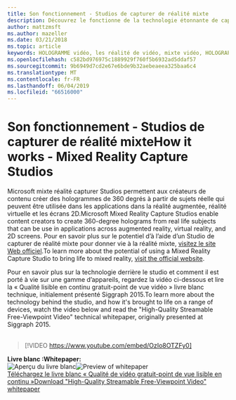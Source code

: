 ```yaml
---
title: Son fonctionnement - Studios de capturer de réalité mixte
description: Découvrez le fonctionne de la technologie étonnante de capture vidéo holographique de 360 degrés de Microsoft.
author: mattzmsft
ms.author: mazeller
ms.date: 03/21/2018
ms.topic: article
keywords: HOLOGRAMME vidéo, les réalité de vidéo, mixte vidéo, HOLOGRAPHIQUE volumétriques
ms.openlocfilehash: c582bd976975c1889929f760f5b6932ad5ddaf57
ms.sourcegitcommit: 9b6949d7cd2e67e6bde9b32aebeaeea325baa6c4
ms.translationtype: MT
ms.contentlocale: fr-FR
ms.lasthandoff: 06/04/2019
ms.locfileid: "66516000"
---
```

# <a name="how-it-works---mixed-reality-capture-studios"></a><span data-ttu-id="ad3e6-104">Son fonctionnement - Studios de capturer de réalité mixte</span><span class="sxs-lookup"><span data-stu-id="ad3e6-104">How it works - Mixed Reality Capture Studios</span></span>

<span data-ttu-id="ad3e6-105">Microsoft mixte réalité capturer Studios permettent aux créateurs de contenu créer des hologrammes de 360 degrés à partir de sujets réelle qui peuvent être utilisée dans les applications dans la réalité augmentée, réalité virtuelle et les écrans 2D.</span><span class="sxs-lookup"><span data-stu-id="ad3e6-105">Microsoft Mixed Reality Capture Studios enable content creators to create 360-degree holograms from real life subjects that can be use in applications across augmented reality, virtual reality, and 2D screens.</span></span> <span data-ttu-id="ad3e6-106">Pour en savoir plus sur le potentiel d’à l’aide d’un Studio de capturer de réalité mixte pour donner vie à la réalité mixte, [visitez le site Web officiel](https://www.microsoft.com/en-us/mixed-reality/capture-studios).</span><span class="sxs-lookup"><span data-stu-id="ad3e6-106">To learn more about the potential of using a Mixed Reality Capture Studio to bring life to mixed reality, [visit the official website](https://www.microsoft.com/en-us/mixed-reality/capture-studios).</span></span>

<span data-ttu-id="ad3e6-107">Pour en savoir plus sur la technologie derrière le studio et comment il est porté à vie sur une gamme d’appareils, regardez la vidéo ci-dessous et lire la « Qualité lisible en continu gratuit-point de vue vidéo » livre blanc technique, initialement présenté Siggraph 2015.</span><span class="sxs-lookup"><span data-stu-id="ad3e6-107">To learn more about the technology behind the studio, and how it's brought to life on a range of devices, watch the video below and read the "High-Quality Streamable Free-Viewpoint Video" technical whitepaper, originally presented at Siggraph 2015.</span></span>
<br>
<br>
>[!VIDEO https://www.youtube.com/embed/OzIo8OTZFy0]


<span data-ttu-id="ad3e6-108">**Livre blanc :**</span><span class="sxs-lookup"><span data-stu-id="ad3e6-108">**Whitepaper:**</span></span><br>
<span data-ttu-id="ad3e6-109">![Aperçu du livre blanc](images/siggraph-whitepaper-thumb-200px.png)</span><span class="sxs-lookup"><span data-stu-id="ad3e6-109">![Preview of whitepaper](images/siggraph-whitepaper-thumb-200px.png)</span></span><br>
[<span data-ttu-id="ad3e6-110">Téléchargez le livre blanc « Qualité de vidéo gratuit-point de vue lisible en continu »</span><span class="sxs-lookup"><span data-stu-id="ad3e6-110">Download "High-Quality Streamable Free-Viewpoint Video" whitepaper</span></span>](images/high-quality-streamable-free-viewpoint-video.pdf)
